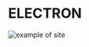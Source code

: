 # ELECTRON
![example of site](https://cdn.discordapp.com/attachments/785348103410679838/925870092112240740/Screen_Shot_2021-12-29_at_4.55.58_PM.png)
